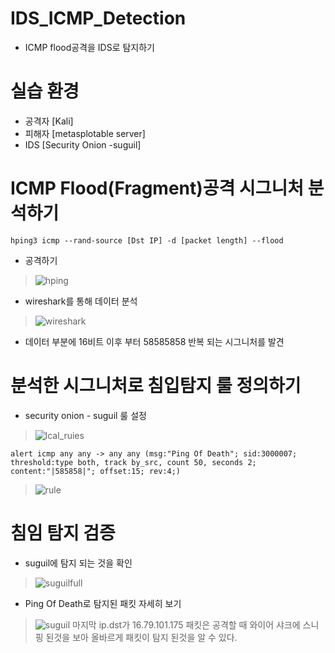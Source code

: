 # IDS_ICMP_Detection
- ICMP flood공격을 IDS로 탐지하기

# 실습 환경
- 공격자 [Kali]
- 피해자 [metasplotable server]
- IDS [Security Onion -suguil]

# ICMP Flood(Fragment)공격 시그니처 분석하기
```
hping3 icmp --rand-source [Dst IP] -d [packet length] --flood
```
- 공격하기
> ![hping](https://github.com/hanmin0512/IDS_ICMP_Detection/assets/37041208/1bd0ebd9-acd8-4736-99f6-7500c011b638)

- wireshark를 통해 데이터 분석
> ![wireshark](https://github.com/hanmin0512/IDS_ICMP_Detection/assets/37041208/b770eb7c-88bb-4117-9b74-428df4d073b5)

- 데이터 부분에 16비트 이후 부터 58585858 반복 되는 시그니처를 발견

# 분석한 시그니처로 침입탐지 룰 정의하기
- security onion - suguil 룰 설정
> ![lcal_ruies](https://github.com/hanmin0512/IDS_ICMP_Detection/assets/37041208/8cf5cb46-f07f-4dbe-9e9e-b826a91a90a7)

```
alert icmp any any -> any any (msg:"Ping Of Death"; sid:3000007; threshold:type both, track by_src, count 50, seconds 2; content:"|585858|"; offset:15; rev:4;)
```
>![rule](https://github.com/hanmin0512/IDS_ICMP_Detection/assets/37041208/05bd6f63-801d-496c-81a8-fb9e5c546f3c)

# 침임 탐지 검증
- suguil에 탐지 되는 것을 확인
> ![suguilfull](https://github.com/hanmin0512/IDS_ICMP_Detection/assets/37041208/9aaf84db-97b3-448d-a057-8fe43eb7a3ae)

- Ping Of Death로 탐지된 패킷 자세히 보기
> ![suguil](https://github.com/hanmin0512/IDS_ICMP_Detection/assets/37041208/a8af76c7-4692-44dc-8fa9-7f98af3c8e10)
> 마지막 ip.dst가 16.79.101.175 패킷은 공격할 때 와이어 샤크에 스니핑 된것을 보아 올바르게 패킷이 탐지 된것을 알 수 있다.







